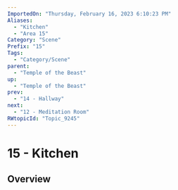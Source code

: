 ```yaml
---
ImportedOn: "Thursday, February 16, 2023 6:10:23 PM"
Aliases:
  - "Kitchen"
  - "Area 15"
Category: "Scene"
Prefix: "15"
Tags:
  - "Category/Scene"
parent:
  - "Temple of the Beast"
up:
  - "Temple of the Beast"
prev:
  - "14 - Hallway"
next:
  - "12 - Meditation Room"
RWtopicId: "Topic_9245"
---
```

# 15 - Kitchen
## Overview
